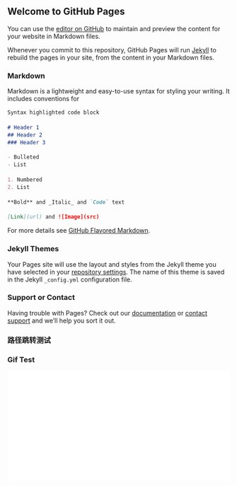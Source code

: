 ## Welcome to GitHub Pages

You can use the [editor on GitHub](https://github.com/zhangyadong90/sgra.io/edit/main/README.md) to maintain and preview the content for your website in Markdown files.

Whenever you commit to this repository, GitHub Pages will run [Jekyll](https://jekyllrb.com/) to rebuild the pages in your site, from the content in your Markdown files.

### Markdown

Markdown is a lightweight and easy-to-use syntax for styling your writing. It includes conventions for

```markdown
Syntax highlighted code block

# Header 1
## Header 2
### Header 3

- Bulleted
- List

1. Numbered
2. List

**Bold** and _Italic_ and `Code` text

[Link](url) and ![Image](src)
```

For more details see [GitHub Flavored Markdown](https://guides.github.com/features/mastering-markdown/).

### Jekyll Themes  

Your Pages site will use the layout and styles from the Jekyll theme you have selected in your [repository settings](https://github.com/zhangyadong90/sgra.io/settings). The name of this theme is saved in the Jekyll `_config.yml` configuration file.

### Support or Contact

Having trouble with Pages? Check out our [documentation](https://docs.github.com/categories/github-pages-basics/) or [contact support](https://support.github.com/contact) and we’ll help you sort it out.  

### **路径跳转测试**  
<!-- [sub_theme 子主题，全连接](https://zhangyadong90.github.io/sgra.io/sub_theme/)  
[sub_theme 子主题，相对连接](./sub_theme/)  
[sub_theme 子主题，相对连接 README.md](./sub_theme/README.md)   -->

### **Gif Test**  
<img src="./pic/kjjxs.gif" width="567.2" /> 
